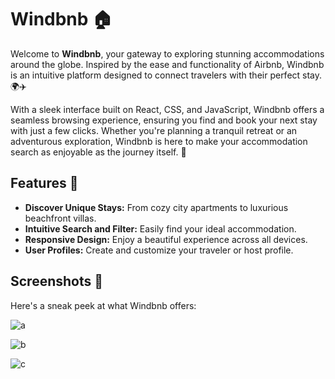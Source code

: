 
# Windbnb 🏠

Welcome to **Windbnb**, your gateway to exploring stunning accommodations around the globe. Inspired by the ease and functionality of Airbnb, Windbnb is an intuitive platform designed to connect travelers with their perfect stay. 🌍✈️

With a sleek interface built on React, CSS, and JavaScript, Windbnb offers a seamless browsing experience, ensuring you find and book your next stay with just a few clicks. Whether you're planning a tranquil retreat or an adventurous exploration, Windbnb is here to make your accommodation search as enjoyable as the journey itself. 🚀

## Features 🌟

- **Discover Unique Stays:** From cozy city apartments to luxurious beachfront villas.
- **Intuitive Search and Filter:** Easily find your ideal accommodation.
- **Responsive Design:** Enjoy a beautiful experience across all devices.
- **User Profiles:** Create and customize your traveler or host profile.

## Screenshots 📸

Here's a sneak peek at what Windbnb offers:

![a](https://user-images.githubusercontent.com/96586030/190922732-ad43754c-e8c9-47d2-aace-869dacefda98.png)



![b](https://user-images.githubusercontent.com/96586030/190922723-9b9c6b9f-e32f-4c96-b80b-7f9f6f15d862.png)



![c](https://user-images.githubusercontent.com/96586030/190922713-05102bb7-a8ae-437f-a693-57f6af42dbf8.png)

